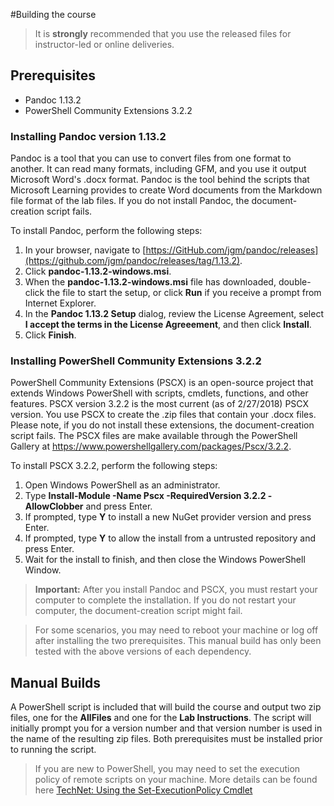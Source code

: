 #Building the course

> It is **strongly** recommended that you use the released files for instructor-led or online deliveries.

## Prerequisites
* Pandoc 1.13.2
* PowerShell Community Extensions 3.2.2

### Installing Pandoc version 1.13.2

Pandoc is a tool that you can use to convert files from one format to another. It can read many formats, including GFM, and you use it output Microsoft Word's .docx format. Pandoc is the tool behind the scripts that Microsoft Learning provides to create Word documents from the Markdown file format of the lab files. If you do not install Pandoc, the document-creation script fails.

To install Pandoc, perform the following steps:

1.  In your browser, navigate to [https://GitHub.com/jgm/pandoc/releases](https://github.com/jgm/pandoc/releases/tag/1.13.2).
2.  Click **pandoc-1.13.2-windows.msi**.
3.  When the **pandoc-1.13.2-windows.msi** file has downloaded, double-click the file to start the setup, or click **Run** if you receive a prompt from Internet Explorer.
4.  In the **Pandoc 1.13.2 Setup** dialog, review the License Agreement, select **I accept the terms in the License Agreeement**, and then click **Install**.
5.  Click **Finish**.


### Installing PowerShell Community Extensions 3.2.2

PowerShell Community Extensions (PSCX) is an open-source project that extends Windows PowerShell with scripts, cmdlets, functions, and other features. PSCX version 3.2.2 is the most current (as of 2/27/2018) PSCX version. You use PSCX to create the .zip files that contain your .docx files. Please note, if you do not install these extensions, the document-creation script fails. The PSCX files are make available through the PowerShell Gallery at https://www.powershellgallery.com/packages/Pscx/3.2.2.

To install PSCX 3.2.2, perform the following steps:

1. Open Windows PowerShell as an administrator.
2. Type **Install-Module -Name Pscx -RequiredVersion 3.2.2 -AllowClobber** and press Enter.
3. If prompted, type **Y** to install a new NuGet provider version and press Enter.
4. If prompted, type **Y** to allow the install from a untrusted repository and press Enter.
5. Wait for the install to finish, and then close the Windows PowerShell Window.


> **Important:** After you install Pandoc and PSCX, you must restart your computer to complete the installation. If you do not restart your computer, the document-creation script might fail.

<!-- -->

> For some scenarios, you may need to reboot your machine or log off after installing the two prerequisites. This manual build has only been tested with the above versions of each dependency.

## Manual Builds
A PowerShell script is included that will build the course and output two zip files, one for the **AllFiles** and one for the **Lab Instructions**.  The script will initially prompt you for a version number and that version number is used in the name of the resulting zip files.  Both prerequisites must be installed prior to running the script.

> If you are new to PowerShell, you may need to set the execution policy of remote scripts on your machine.  More details can be found here [TechNet: Using the Set-ExecutionPolicy Cmdlet](https://technet.microsoft.com/en-us/library/ee176961.aspx)
